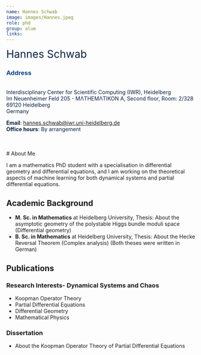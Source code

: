 ```yaml
---
name: Hannes Schwab
image: images/Hannes.jpeg
role: phd
group: alum
links:
---
```

<span style="font-size: 2em; color: #072140;">Hannes Schwab</span>


### <span style="color: #114584;">Address</span>

<div style="color: #072140; text-align: left;"> <br>
Interdisciplinary Center for Scientific Computing (IWR), Heidelberg <br>  
Im Neuenheimer Feld 205 - MΛTHEMΛTIKON A, Second floor, Room: 2/328<br> 
69120 Heidelberg <br> 
Germany
</div>

<span style="color: #072140;"><strong>Email</strong>: <a href="mailto:zahra.monfared@iwr.uni-heidelberg.de" style="color: #114584;">hannes.schwab@iwr.uni-heidelberg.de</a></span>  
<span style="color: #072140;"><strong>Office hours</strong>: By arrangement</span>

<br>
<br>
# About Me

I am a mathematics PhD student with a specialisation in differential geometry and differential equations, and I am working on the theoretical aspects of machine learning for both dynamical systems and partial differential equations.



## Academic Background

- **M. Sc. in Mathematics** at Heidelberg University, Thesis: About the asymptotic geometry of the polystable Higgs bundle moduli space (Differential geometry)
- **B. Sc. in Mathematics** at Heidelberg University, Thesis: About the Hecke Reversal Theorem (Complex analysis)
(Both theses were written in German)

## Publications

### Research Interests- Dynamical Systems and Chaos
- Koopman Operator Theory
- Partial Differential Equations
- Differential Geometry
- Mathematical Physics

### Dissertation
- About the Koopman Operator Theory of Partial Differential Equations

